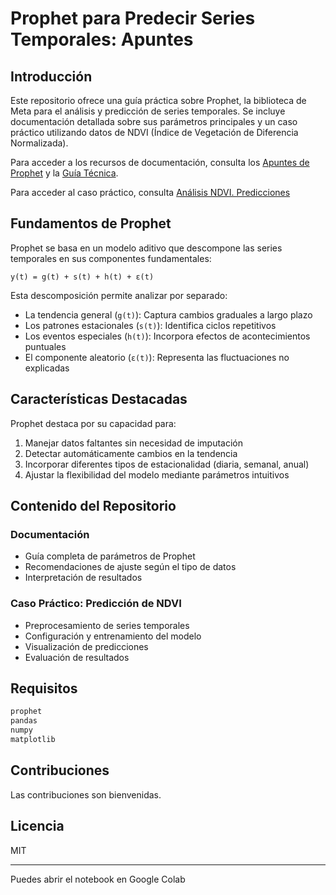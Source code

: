 # Prophet para Predecir Series Temporales: Apuntes

## Introducción

Este repositorio ofrece una guía práctica sobre Prophet, la biblioteca de Meta para el análisis y predicción de series temporales. Se incluye documentación detallada sobre sus parámetros principales y un caso práctico utilizando datos de NDVI (Índice de Vegetación de Diferencia Normalizada).

Para acceder a los recursos de documentación, consulta los [Apuntes de Prophet](https://github.com/Deode22/Prophet-Predicting/blob/main/Apuntes_Prophet.md) y la [Guía Técnica](https://github.com/Deode22/Prophet-Predicting/blob/main/Guia_Tecnica.md).

Para acceder al caso práctico, consulta [Análisis NDVI. Predicciones](https://github.com/Deode22/Prophet-Predicting/blob/main/Predicciones%20de%20NDVI/Analisis.md)

## Fundamentos de Prophet

Prophet se basa en un modelo aditivo que descompone las series temporales en sus componentes fundamentales:

```
y(t) = g(t) + s(t) + h(t) + ε(t)
```

Esta descomposición permite analizar por separado:
- La tendencia general (`g(t)`): Captura cambios graduales a largo plazo
- Los patrones estacionales (`s(t)`): Identifica ciclos repetitivos
- Los eventos especiales (`h(t)`): Incorpora efectos de acontecimientos puntuales
- El componente aleatorio (`ε(t)`): Representa las fluctuaciones no explicadas

## Características Destacadas

Prophet destaca por su capacidad para:

1. Manejar datos faltantes sin necesidad de imputación
2. Detectar automáticamente cambios en la tendencia
3. Incorporar diferentes tipos de estacionalidad (diaria, semanal, anual)
4. Ajustar la flexibilidad del modelo mediante parámetros intuitivos

## Contenido del Repositorio

### Documentación
- Guía completa de parámetros de Prophet
- Recomendaciones de ajuste según el tipo de datos
- Interpretación de resultados

### Caso Práctico: Predicción de NDVI
- Preprocesamiento de series temporales
- Configuración y entrenamiento del modelo
- Visualización de predicciones
- Evaluación de resultados

## Requisitos
```python
prophet
pandas
numpy
matplotlib
```

## Contribuciones

Las contribuciones son bienvenidas.

## Licencia
MIT

---
Puedes abrir el notebook en Google Colab

